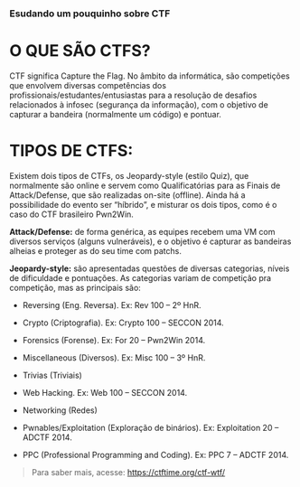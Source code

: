 ### Esudando um pouquinho sobre CTF

# O QUE SÃO CTFS?

CTF significa Capture the Flag. No âmbito da informática, são competições que envolvem diversas competências dos profissionais/estudantes/entusiastas para a resolução de desafios relacionados à infosec (segurança da informação), com o objetivo de capturar a bandeira (normalmente um código) e pontuar.

# TIPOS DE CTFS:

Existem dois tipos de CTFs, os Jeopardy-style (estilo Quiz), que normalmente são online e servem como Qualificatórias para as Finais de Attack/Defense, que são realizadas on-site (offline). Ainda há a possibilidade do evento ser “híbrido”, e misturar os dois tipos, como é o caso do CTF brasileiro Pwn2Win.

**Attack/Defense:** de forma genérica, as equipes recebem uma VM com diversos serviços (alguns vulneráveis), e o objetivo é capturar as bandeiras alheias e proteger as do seu time com patchs.

**Jeopardy-style:** são apresentadas questões de diversas categorias, níveis de dificuldade e pontuações. As categorias variam de competição pra competição, mas as principais são:

* Reversing (Eng. Reversa). Ex: Rev 100 – 2º HnR.

* Crypto (Criptografia). Ex: Crypto 100 – SECCON 2014.

* Forensics (Forense). Ex: For 20 – Pwn2Win 2014.

* Miscellaneous (Diversos). Ex: Misc 100 – 3º HnR.

* Trivias (Triviais)

* Web Hacking. Ex: Web 100 – SECCON 2014.

* Networking (Redes)

* Pwnables/Exploitation (Exploração de binários). Ex: Exploitation 20 – ADCTF 2014.

* PPC (Professional Programming and Coding). Ex: PPC  7 – ADCTF 2014.

> Para saber mais, acesse: https://ctftime.org/ctf-wtf/

